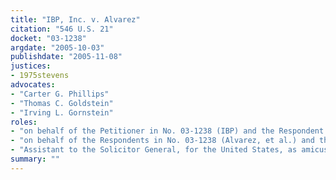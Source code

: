 ```yaml
---
title: "IBP, Inc. v. Alvarez"
citation: "546 U.S. 21"
docket: "03-1238"
argdate: "2005-10-03"
publishdate: "2005-11-08"
justices:
- 1975stevens
advocates:
- "Carter G. Phillips"
- "Thomas C. Goldstein"
- "Irving L. Gornstein"
roles:
- "on behalf of the Petitioner in No. 03-1238 (IBP) and the Respondent in No. 04-66 (Barber Foods)"
- "on behalf of the Respondents in No. 03-1238 (Alvarez, et al.) and the Petitioners in No. 04-66 (Tum, et al.)"
- "Assistant to the Solicitor General, for the United States, as amicus curiae, supporting the Respondents in No. 03-1238 and the Petitioners in No. 04-66"
summary: ""
---
```


